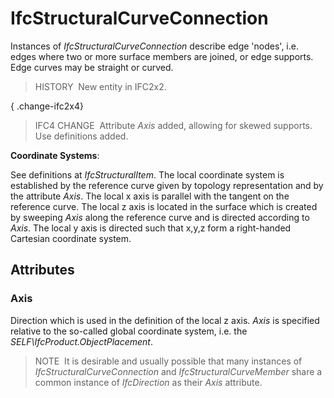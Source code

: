 # IfcStructuralCurveConnection

Instances of _IfcStructuralCurveConnection_ describe edge 'nodes', i.e. edges where two or more surface members are joined, or edge supports. Edge curves may be straight or curved.

> HISTORY&nbsp; New entity in IFC2x2.

{ .change-ifc2x4}
> IFC4 CHANGE&nbsp; Attribute _Axis_ added, allowing for skewed supports. Use definitions added.

****Coordinate Systems****:

See definitions at _IfcStructuralItem_. The local coordinate system is established by the reference curve given by topology representation and by the attribute _Axis_. The local x axis is parallel with the tangent on the reference curve. The local z axis is located in the surface which is created by sweeping _Axis_ along the reference curve and is directed according to _Axis_. The local y axis is directed such that x,y,z form a right-handed Cartesian coordinate system.

## Attributes

### Axis
Direction which is used in the definition of the local z axis.  _Axis_ is specified relative to the so-called global coordinate system, i.e. the _SELF\IfcProduct.ObjectPlacement_.

> NOTE&nbsp; It is desirable and usually possible that many instances of _IfcStructuralCurveConnection_ and _IfcStructuralCurveMember_ share a common instance of _IfcDirection_ as their _Axis_ attribute.
